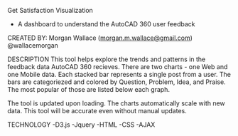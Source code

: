Get Satisfaction Visualization
 - A dashboard to understand the AutoCAD 360 user feedback 

CREATED BY: Morgan Wallace (morgan.m.wallace@gmail.com)  @wallacemorgan


DESCRIPTION
This tool helps explore the trends and patterns in the feedback data AutoCAD 360 recieves. There are two charts - one Web and one Mobile data. Each stacked bar represents a single post from a user. The bars are categoriezed and colored by Question, Problem, Idea, and Praise. The most popular of those are listed below each graph.

The tool is updated upon loading. The charts automatically scale with new data. This tool will be accurate even without manual updates.


TECHNOLOGY
-D3.js
-Jquery
-HTML
-CSS
-AJAX